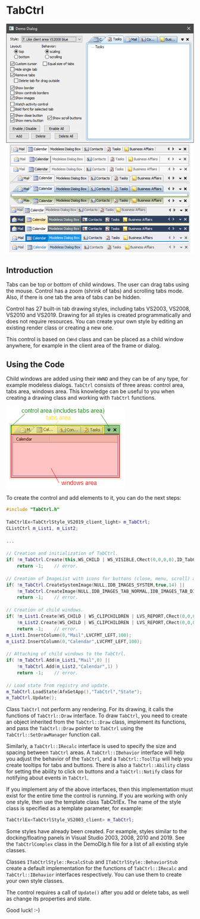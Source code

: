 # TabCtrl

![Example](./main.png)

## Introduction

Tabs can be top or bottom of child windows. The user can drag tabs using the mouse. Control has a zoom (shrink of tabs) and scrolling tabs mode. Also, if there is one tab the area of tabs can be hidden.

Control has 27 built-in tab drawing styles, including tabs VS2003, VS2008, VS2010 and VS2019. Drawing for all styles is created programmatically and does not require resources. You can create your own style by editing an existing render class or creating a new one.

This control is based on `CWnd` class and can be placed as a child window anywhere, for example in the client area of the frame or dialog.

## Using the Code
Child windows are added using their `HWND` and they can be of any type, for example modeless dialogs. `TabCtrl` consists of three areas: control area, tabs area, windows area. This knowledge can be useful to you when creating a drawing class and working with `TabCtrl` functions.

![Example](./areas.png)

To create the control and add elements to it, you can do the next steps:

```cpp
#include "TabCtrl.h"

TabCtrlEx<TabCtrlStyle_VS2019_client_light> m_TabCtrl;
CListCtrl m_List1, m_List2;

...

// Creation and initialization of TabCtrl.
if( !m_TabCtrl.Create(this,WS_CHILD | WS_VISIBLE,CRect(0,0,0,0),ID_TabCtrl) )
    return -1;    // error.

// Creation of ImageList with icons for buttons (close, menu, scroll) and for tabs.
if( !m_TabCtrl.CreateSystemImage(NULL,IDB_IMAGES_SYSTEM,true,14) ||
    !m_TabCtrl.CreateImage(NULL,IDB_IMAGES_TAB_NORMAL,IDB_IMAGES_TAB_DISABLE,true,16) )
    return -1;    // error.

// Creation of child windows.
if( !m_List1.Create(WS_CHILD | WS_CLIPCHILDREN | LVS_REPORT,CRect(0,0,0,0),&m_TabCtrl,ID_List1) ||
    !m_List2.Create(WS_CHILD | WS_CLIPCHILDREN | LVS_REPORT,CRect(0,0,0,0),&m_TabCtrl,ID_List2) )
    return -1;    // error.
m_List1.InsertColumn(0,"Mail",LVCFMT_LEFT,100);
m_List2.InsertColumn(0,"Calendar",LVCFMT_LEFT,100);

// Attaching of child windows to the TabCtrl.
if( !m_TabCtrl.Add(m_List1,"Mail",0) ||
    !m_TabCtrl.Add(m_List2,"Calendar",1) )
    return -1;    // error.

// Load state from registry and update.
m_TabCtrl.LoadState(AfxGetApp(),"TabCtrl","State");
m_TabCtrl.Update();
````
Class `TabCtrl` not perform any rendering. For its drawing, it calls the functions of `TabCtrl::Draw` interface. To draw `TabCtrl`, you need to create an object inherited from the `TabCtrl::Draw` class, implement its functions, and pass the `TabCtrl::Draw` pointer to `TabCtrl` using the `TabCtrl::SetDrawManager` function call.

Similarly, a `TabCtrl::IRecalc` interface is used to specify the size and spacing between `TabCtrl` areas. A `TabCtrl::IBehavior` interface will help you adjust the behavior of the `TabCtrl`, and a `TabCtrl::ToolTip` will help you create tooltips for tabs and buttons. There is also a `TabCtrl::Ability` class for setting the ability to click on buttons and a `TabCtrl::Notify` class for notifying about events in `TabCtrl`.

If you implement any of the above interfaces, then this implementation must exist for the entire time the control is running. If you are working with only one style, then use the template class TabCtrlEx. The name of the style class is specified as a template parameter, for example:

```cpp
TabCtrlEx<TabCtrlStyle_VS2003_client> m_TabCtrl;
````

Some styles have already been created. For example, styles similar to the docking/floating panels in Visual Studio 2003, 2008, 2010 and 2019. See the `TabCtrlComplex` class in the DemoDlg.h file for a list of all existing style classes.

Classes `ITabCtrlStyle::RecalcStub` and `ITabCtrlStyle::BehaviorStub` create a default implementation for the functions of `TabCtrl::IRecalc` and `TabCtrl::IBehavior` interfaces respectively. You can use them to create your own style classes.

The control requires a call of `Update()` after you add or delete tabs, as well as change its properties and state.

Good luck! :-)
